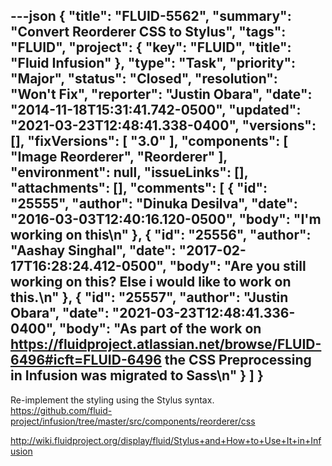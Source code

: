 ---json
{
  "title": "FLUID-5562",
  "summary": "Convert Reorderer CSS to Stylus",
  "tags": "FLUID",
  "project": {
    "key": "FLUID",
    "title": "Fluid Infusion"
  },
  "type": "Task",
  "priority": "Major",
  "status": "Closed",
  "resolution": "Won't Fix",
  "reporter": "Justin Obara",
  "date": "2014-11-18T15:31:41.742-0500",
  "updated": "2021-03-23T12:48:41.338-0400",
  "versions": [],
  "fixVersions": [
    "3.0"
  ],
  "components": [
    "Image Reorderer",
    "Reorderer"
  ],
  "environment": null,
  "issueLinks": [],
  "attachments": [],
  "comments": [
    {
      "id": "25555",
      "author": "Dinuka Desilva",
      "date": "2016-03-03T12:40:16.120-0500",
      "body": "I'm working on this\n"
    },
    {
      "id": "25556",
      "author": "Aashay Singhal",
      "date": "2017-02-17T16:28:24.412-0500",
      "body": "Are you still working on this? Else i would like to work on this.\n"
    },
    {
      "id": "25557",
      "author": "Justin Obara",
      "date": "2021-03-23T12:48:41.336-0400",
      "body": "As part of the work on <https://fluidproject.atlassian.net/browse/FLUID-6496#icft=FLUID-6496> the CSS Preprocessing in Infusion was migrated to Sass\n"
    }
  ]
}
---
Re-implement the styling using the Stylus syntax. \
<https://github.com/fluid-project/infusion/tree/master/src/components/reorderer/css>

<http://wiki.fluidproject.org/display/fluid/Stylus+and+How+to+Use+It+in+Infusion>

        